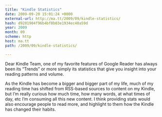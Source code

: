 ```yaml
---
title: "Kindle Statistics"
date: 2009-09-20 15:01:24 +0000
external-url: http://ma.tt/2009/09/kindle-statistics/
hash: d9201904f96b4bf8b03e1934ec40a59d
year: 2009
month: 09
scheme: http
host: ma.tt
path: /2009/09/kindle-statistics/

---
```


Dear Kindle Team, one of my favorite features of Google Reader has always been its “Trends” or more simply its statistics that give you insight into your reading patterns and volume.

As the Kindle has become a bigger and bigger part of my life, much of my reading time has shifted from RSS-based sources to content on my Kindle, but I’m really curious how much time, how many words, at what times of day, etc I’m consuming all this new content. I think providing stats would also encourage people to read more, and highlight to them how the Kindle has changed their habits.

